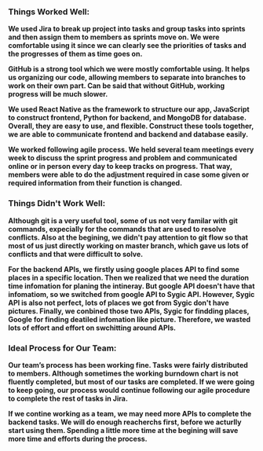 ### Things Worked Well:
**We used Jira to break up project into tasks and group tasks into sprints and then assign them to members as sprints move on. We were comfortable using it since we can clearly see the priorities of tasks and the progresses of them as time goes on.**

**GitHub is a strong tool which we were mostly comfortable using. It helps us organizing our code, allowing members to separate into branches to work on their own part. Can be said that without GitHub, working progress will be much slower.**

**We used React Native as the framework to structure our app, JavaScript to construct frontend, Python for backend, and MongoDB for database. Overall, they are easy to use, and flexible. Construct these tools together, we are able to communicate frontend and backend and database easily.**

**We worked following agile process. We held several team meetings every week to discuss the sprint progress and problem and communicated online or in person every day to keep tracks on progress. That way, members were able to do the adjustment required in case some given or required information from their function is changed.**


### Things Didn't Work Well:
**Although git is a very useful tool, some of us not very familar with git commands, expecially for the commands that are used to resolve conflicts. Also at the begining, we didn't pay attention to git flow so that most of us just directly working on master branch, which gave us lots of conflicts and that were difficult to solve.**

**For the backend APIs, we firstly using google places API to find some places in a specific location. Then we realized that we need the duration time infomation for planing the intineray. But google API doesn't have that infomatiom, so we switched from google API to Sygic API. However, Sygic API is also not perfect, lots of places we got from Sygic don't have pictures. Finally, we conbined those two APIs, Sygic for findding places, Google for finding deatiled infomation like picture. Therefore, we wasted lots of effort and effort on swchitting around APIs.**



### Ideal Process for Our Team:
**Our team’s process has been working fine. Tasks were fairly distributed to members. Although sometimes the working burndown chart is not fluently completed, but most of our tasks are completed. If we were going to keep going, our process would continue following our agile procedure to complete the rest of tasks in Jira.**

**If we contine working as a team, we may need more APIs to complete the backend tasks. We will do enough reacherchs first, before we acturlly start using them. Spending a little more time at the begining will save more time and efforts during the process.**
